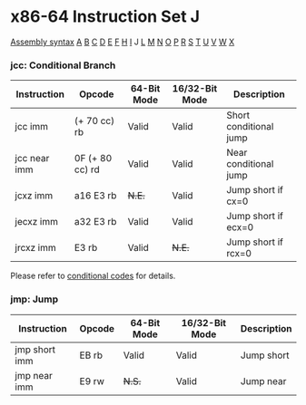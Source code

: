 x86-64 Instruction Set J
========================

[Assembly syntax](AssemblyX64.md)
[A](AssemblyX64A.md) [B](AssemblyX64B.md) [C](AssemblyX64C.md)
[D](AssemblyX64D.md) [E](AssemblyX64E.md) [F](AssemblyX64F.md)
[H](AssemblyX64H.md) [I](AssemblyX64I.md) J
[L](AssemblyX64L.md) [M](AssemblyX64M.md) [N](AssemblyX64N.md)
[O](AssemblyX64O.md) [P](AssemblyX64P.md) [R](AssemblyX64R.md)
[S](AssemblyX64S.md) [T](AssemblyX64T.md) [U](AssemblyX64U.md)
[V](AssemblyX64V.md) [W](AssemblyX64W.md) [X](AssemblyX64X.md)

### jcc: Conditional Branch

| Instruction    | Opcode          | 64-Bit Mode | 16/32-Bit Mode | Description            |
| -------------- | --------------- | ----------- | -------------- | ---------------------- |
| jcc imm        | (+ 70 cc) rb    | Valid       | Valid          | Short conditional jump |
| jcc near imm   | 0F (+ 80 cc) rd | Valid       | Valid          | Near conditional jump  |
| jcxz imm       | a16 E3 rb       | ~~N.E.~~    | Valid          | Jump short if cx=0     |
| jecxz imm      | a32 E3 rb       | Valid       | Valid          | Jump short if ecx=0    |
| jrcxz imm      | E3 rb           | Valid       | ~~N.E.~~       | Jump short if rcx=0    |

Please refer to [conditional codes](AssemblyX64.md) for details.

### jmp: Jump

| Instruction    | Opcode   | 64-Bit Mode | 16/32-Bit Mode | Description        |
| -------------- | -------- | ----------- | -------------- | ------------------ |
| jmp short imm  | EB rb    | Valid       | Valid          | Jump short         |
| jmp near imm   | E9 rw    | ~~N.S.~~    | Valid          | Jump near          |
